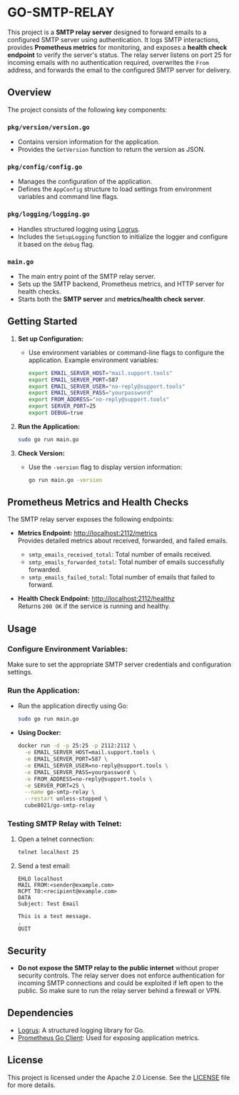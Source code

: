 # GO-SMTP-RELAY

This project is a **SMTP relay server** designed to forward emails to a configured SMTP server using authentication. It logs SMTP interactions, provides **Prometheus metrics** for monitoring, and exposes a **health check endpoint** to verify the server's status. The relay server listens on port 25 for incoming emails with no authentication required, overwrites the `From` address, and forwards the email to the configured SMTP server for delivery.

## Overview

The project consists of the following key components:

### **`pkg/version/version.go`**
- Contains version information for the application.
- Provides the `GetVersion` function to return the version as JSON.

### **`pkg/config/config.go`**
- Manages the configuration of the application.
- Defines the `AppConfig` structure to load settings from environment variables and command line flags.

### **`pkg/logging/logging.go`**
- Handles structured logging using [Logrus](https://github.com/sirupsen/logrus).
- Includes the `SetupLogging` function to initialize the logger and configure it based on the `debug` flag.

### **`main.go`**
- The main entry point of the SMTP relay server.
- Sets up the SMTP backend, Prometheus metrics, and HTTP server for health checks.
- Starts both the **SMTP server** and **metrics/health check server**.

## Getting Started

1. **Set up Configuration:**
   - Use environment variables or command-line flags to configure the application.
     Example environment variables:
     ```bash
     export EMAIL_SERVER_HOST="mail.support.tools"
     export EMAIL_SERVER_PORT=587
     export EMAIL_SERVER_USER="no-reply@support.tools"
     export EMAIL_SERVER_PASS="yourpassword"
     export FROM_ADDRESS="no-reply@support.tools"
     export SERVER_PORT=25
     export DEBUG=true
     ```

2. **Run the Application:**
   ```bash
   sudo go run main.go
   ```

3. **Check Version:**
   - Use the `-version` flag to display version information:
     ```bash
     go run main.go -version
     ```

## Prometheus Metrics and Health Checks

The SMTP relay server exposes the following endpoints:

- **Metrics Endpoint:** [http://localhost:2112/metrics](http://localhost:2112/metrics)  
  Provides detailed metrics about received, forwarded, and failed emails.
  - `smtp_emails_received_total`: Total number of emails received.
  - `smtp_emails_forwarded_total`: Total number of emails successfully forwarded.
  - `smtp_emails_failed_total`: Total number of emails that failed to forward.

- **Health Check Endpoint:** [http://localhost:2112/healthz](http://localhost:2112/healthz)  
  Returns `200 OK` if the service is running and healthy.

## Usage

### **Configure Environment Variables:**
Make sure to set the appropriate SMTP server credentials and configuration settings.

### **Run the Application:**
- Run the application directly using Go:
  ```bash
  sudo go run main.go
  ```

- **Using Docker:**
  ```bash
  docker run -d -p 25:25 -p 2112:2112 \
    -e EMAIL_SERVER_HOST=mail.support.tools \
    -e EMAIL_SERVER_PORT=587 \
    -e EMAIL_SERVER_USER=no-reply@support.tools \
    -e EMAIL_SERVER_PASS=yourpassword \
    -e FROM_ADDRESS=no-reply@support.tools \
    -e SERVER_PORT=25 \
    --name go-smtp-relay \
    --restart unless-stopped \
    cube8021/go-smtp-relay
  ```

### **Testing SMTP Relay with Telnet:**
1. Open a telnet connection:
   ```bash
   telnet localhost 25
   ```

2. Send a test email:
   ```
   EHLO localhost
   MAIL FROM:<sender@example.com>
   RCPT TO:<recipient@example.com>
   DATA
   Subject: Test Email

   This is a test message.
   .
   QUIT
   ```

## Security

- **Do not expose the SMTP relay to the public internet** without proper security controls. The relay server does not enforce authentication for incoming SMTP connections and could be exploited if left open to the public. So make sure to run the relay server behind a firewall or VPN.

## Dependencies

- [Logrus](https://github.com/sirupsen/logrus): A structured logging library for Go.
- [Prometheus Go Client](https://github.com/prometheus/client_golang): Used for exposing application metrics.

## License

This project is licensed under the Apache 2.0 License. See the [LICENSE](LICENSE) file for more details.
